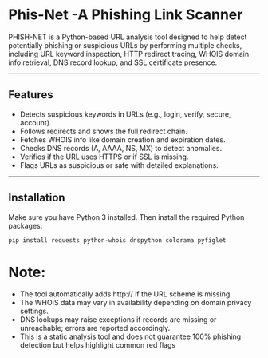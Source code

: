 # Phis-Net -A Phishing Link Scanner
PHISH-NET is a Python-based URL analysis tool designed to help detect potentially phishing or suspicious URLs by performing multiple checks, including URL keyword inspection, HTTP redirect tracing, WHOIS domain info retrieval, DNS record lookup, and SSL certificate presence.

---

## Features

- Detects suspicious keywords in URLs (e.g., login, verify, secure, account).
- Follows redirects and shows the full redirect chain.
- Fetches WHOIS info like domain creation and expiration dates.
- Checks DNS records (A, AAAA, NS, MX) to detect anomalies.
- Verifies if the URL uses HTTPS or if SSL is missing.
- Flags URLs as suspicious or safe with detailed explanations.
---

## Installation

Make sure you have Python 3 installed. Then install the required Python packages:

```bash
pip install requests python-whois dnspython colorama pyfiglet
```
# Note:
- The tool automatically adds http:// if the URL scheme is missing.
- The WHOIS data may vary in availability depending on domain privacy settings.
- DNS lookups may raise exceptions if records are missing or unreachable; errors are reported accordingly.
- This is a static analysis tool and does not guarantee 100% phishing detection but helps highlight common red flags
